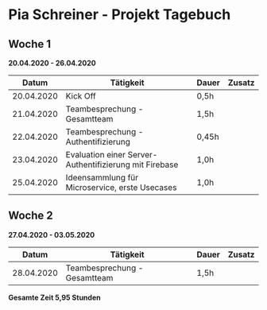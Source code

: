 # Pia Schreiner - Projekt Tagebuch



## Woche 1 

__20.04.2020 - 26.04.2020__

| Datum | Tätigkeit | Dauer | Zusatz |
| ----- | --------- | ----- | ------ |
|   20.04.2020    |     Kick Off      |   0,5h    |        |
|   21.04.2020   |      Teambesprechung - Gesamtteam     |    1,5h   |        |
|   22.04.2020   |      Teambesprechung - Authentifizierung    |    0,45h   |        |
|   23.04.2020   |      Evaluation einer Server-Authentifizierung mit Firebase   |    1,0h   |        |
|   25.04.2020   |      Ideensammlung für Microservice, erste Usecases     |    1,0h   |        |


## Woche 2 

__27.04.2020 - 03.05.2020__

| Datum | Tätigkeit | Dauer | Zusatz |
| ----- | --------- | ----- | ------ |
|   28.04.2020    |     Teambesprechung - Gesamtteam      |   1,5h    |        |






__Gesamte Zeit 5,95 Stunden__ 